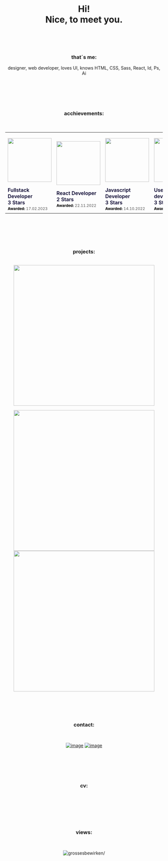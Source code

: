 <!--<h4 align0"center">$${\color{aqua}Hi,\space i\space am\space Martin}$$</h4>-->


<br>
<h1 align="center" class="red" >Hi! <br> Nice, to meet you.<br><br></h1>
<br>


<h3 align="center">that´s me:</h3>
<p align="center">designer, web developer, loves UI, knows HTML, CSS, Sass, React, Id, Ps, Ai</p>

 

<br>
<h1></h1>
<br>
  
  

<h3 align="center">acchievements:</h3>
<br>



<table align="center">
  <tr>
    <td>
      <p class="badgr-badge" style="font-family: Helvetica, Roboto, &quot;Segoe UI&quot;, Calibri, sans-serif;">
        <a href="https://api.eu.badgr.io/public/assertions/HOhu9pNDTnuVR49nUo5Ymg?identity__email=grossesbewirken%40gmail.com"><img width="140px" height="140px"  src="https://api.eu.badgr.io/public/assertions/HOhu9pNDTnuVR49nUo5Ymg/image">
        </a>
      <p class="badgr-badge-name" style="hyphens: auto; overflow-wrap: break-word; word-wrap: break-word; margin: 0; font-size: 16px; font-weight: 600; font-style: normal; font-stretch: normal; line-height: 1.25; letter-spacing: normal; text-align: left; color: #05012c;">Fullstack Developer<br> 3 Stars </p>
      <p class="badgr-badge-date" style="margin: 0; font-size: 12px; font-style: normal; font-stretch: normal; line-height: 1.67; letter-spacing: normal; text-align: left; color: #555555;"><strong style="font-size: 12px; font-weight: bold; font-style: normal; font-stretch: normal; line-height: 1.67; letter-spacing: normal; text-align: left; color: #000;">Awarded: </strong>17.02.2023</p>
<!--
<p class="badgr-badge-recipient" style="margin: 0; font-size: 12px; font-style: normal; font-stretch: normal; line-height: 1.67; letter-spacing: normal; text-align: left; color: #555555;"><strong style="font-size: 12px; font-weight: bold; font-style: normal; font-stretch: normal; line-height: 1.67; letter-spacing: normal; text-align: left; color: #000;">Awarded To: </strong><span style="display: block;"> Martin Groß</span></p><p style="margin: 16px 0; padding: 0;"><a class="badgr-badge-verify" target="_blank" href="https://badgecheck.io?url=https%3A%2F%2Fapi.eu.badgr.io%2Fpublic%2Fassertions%2FHOhu9pNDTnuVR49nUo5Ymg%3Fidentity__email%3Dgrossesbewirken%2540gmail.com&amp;identity__email=grossesbewirken%40gmail.com" style="box-sizing: content-box; display: flex; align-items: center; justify-content: center; margin: 0; font-size:14px; font-weight: bold; width: 48px; height: 16px; border-radius: 4px; border: solid 1px black; text-decoration: none; padding: 6px 16px; margin: 16px 0; color: black;">VERIFY</a>
</p><script async="async" src="https://eu.badgr.com/assets/widgets.bundle.js"></script></p>
-->
    </td>
    <td>
      <p class="badgr-badge" style="font-family: Helvetica, Roboto, &quot;Segoe UI&quot;, Calibri, sans-serif;"><a href="https://api.eu.badgr.io/public/assertions/0cyVX1jnSN6thK7jwh3mJQ?identity__email=grossesbewirken%40gmail.com"><img width="140px" height="140px"  src="https://api.eu.badgr.io/public/assertions/0cyVX1jnSN6thK7jwh3mJQ/image"></a><p class="badgr-badge-name" style="hyphens: auto; overflow-wrap: break-word; word-wrap: break-word; margin: 0; font-size: 16px; font-weight: 600; font-style: normal; font-stretch: normal; line-height: 1.25; letter-spacing: normal; text-align: left; color: #05012c;">React Developer<br> 2 Stars </p>
      <p class="badgr-badge-date" style="margin: 0; font-size: 12px; font-style: normal; font-stretch: normal; line-height: 1.67; letter-spacing: normal; text-align: left; color: #555555;"><strong style="font-size: 12px; font-weight: bold; font-style: normal; font-stretch: normal; line-height: 1.67; letter-spacing: normal; text-align: left; color: #000;">Awarded: </strong>22.11.2022</p>
<!--
<p class="badgr-badge-recipient" style="margin: 0; font-size: 12px; font-style: normal; font-stretch: normal; line-height: 1.67; letter-spacing: normal; text-align: left; color: #555555;"><strong style="font-size: 12px; font-weight: bold; font-style: normal; font-stretch: normal; line-height: 1.67; letter-spacing: normal; text-align: left; color: #000;">Awarded To: </strong><span style="display: block;"> Martin Groß</span></p><p style="margin: 16px 0; padding: 0;"><a class="badgr-badge-verify" target="_blank" href="https://badgecheck.io?url=https%3A%2F%2Fapi.eu.badgr.io%2Fpublic%2Fassertions%2F0cyVX1jnSN6thK7jwh3mJQ%3Fidentity__email%3Dgrossesbewirken%2540gmail.com&amp;identity__email=grossesbewirken%40gmail.com" style="box-sizing: content-box; display: flex; align-items: center; justify-content: center; margin: 0; font-size:14px; font-weight: bold; width: 48px; height: 16px; border-radius: 4px; border: solid 1px black; text-decoration: none; padding: 6px 16px; margin: 16px 0; color: black;">VERIFY</a></p><script async="async" src="https://eu.badgr.com/assets/widgets.bundle.js"></script></p>
-->
    </td>
    <td>
      <p class="badgr-badge" style="font-family: Helvetica, Roboto, &quot;Segoe UI&quot;, Calibri, sans-serif;"><a href="https://api.eu.badgr.io/public/assertions/tSVzAV4ZTvCkQr6PuxQb1w?identity__email=grossesbewirken%40gmail.com"><img width="140px" height="140px"  src="https://api.eu.badgr.io/public/assertions/tSVzAV4ZTvCkQr6PuxQb1w/image"></a><p class="badgr-badge-name" style="hyphens: auto; overflow-wrap: break-word; word-wrap: break-word; margin: 0; font-size: 16px; font-weight: 600; font-style: normal; font-stretch: normal; line-height: 1.25; letter-spacing: normal; text-align: left; color: #05012c;">Javascript Developer<br> 3 Stars </p>
      <p class="badgr-badge-date" style="margin: 0; font-size: 12px; font-style: normal; font-stretch: normal; line-height: 1.67; letter-spacing: normal; text-align: left; color: #555555;"><strong style="font-size: 12px; font-weight: bold; font-style: normal; font-stretch: normal; line-height: 1.67; letter-spacing: normal; text-align: left; color: #000;">Awarded: </strong>14.10.2022</p>
<!--
<p class="badgr-badge-recipient" style="margin: 0; font-size: 12px; font-style: normal; font-stretch: normal; line-height: 1.67; letter-spacing: normal; text-align: left; color: #555555;"><strong style="font-size: 12px; font-weight: bold; font-style: normal; font-stretch: normal; line-height: 1.67; letter-spacing: normal; text-align: left; color: #000;">Awarded To: </strong><span style="display: block;"> Martin Groß</span></p><p style="margin: 16px 0; padding: 0;"><a class="badgr-badge-verify" target="_blank" href="https://badgecheck.io?url=https%3A%2F%2Fapi.eu.badgr.io%2Fpublic%2Fassertions%2FtSVzAV4ZTvCkQr6PuxQb1w%3Fidentity__email%3Dgrossesbewirken%2540gmail.com&amp;identity__email=grossesbewirken%40gmail.com" style="box-sizing: content-box; display: flex; align-items: center; justify-content: center; margin: 0; font-size:14px; font-weight: bold; width: 48px; height: 16px; border-radius: 4px; border: solid 1px black; text-decoration: none; padding: 6px 16px; margin: 16px 0; color: black;">VERIFY</a></p><script async="async" src="https://eu.badgr.com/assets/widgets.bundle.js"></script></p>
-->
    </td>
    <td>
      <p class="badgr-badge" style="font-family: Helvetica, Roboto, &quot;Segoe UI&quot;, Calibri, sans-serif;"><a href="https://api.eu.badgr.io/public/assertions/LgXgN-ryQT-dBDAEO8nFUQ?identity__email=grossesbewirken%40gmail.com"><img width="140px" height="140px" src="https://api.eu.badgr.io/public/assertions/LgXgN-ryQT-dBDAEO8nFUQ/image"></a><p class="badgr-badge-name" style="hyphens: auto; overflow-wrap: break-word; word-wrap: break-word; margin: 0; font-size: 16px; font-weight: 600; font-style: normal; font-stretch: normal; line-height: 1.25; letter-spacing: normal; text-align: left; color: #05012c;">User Interface developer<br> 3 Stars </p>
      <p class="badgr-badge-date" style="margin: 0; font-size: 12px; font-style: normal; font-stretch: normal; line-height: 1.67; letter-spacing: normal; text-align: left; color: #555555;"><strong style="font-size: 12px; font-weight: bold; font-style: normal; font-stretch: normal; line-height: 1.67; letter-spacing: normal; text-align: left; color: #000;">Awarded: </strong>14.10.2022</p>
<!-- 
<p class="badgr-badge-recipient" style="margin: 0; font-size: 12px; font-style: normal; font-stretch: normal; line-height: 1.67; letter-spacing: normal; text-align: left; color: #555555;"><strong style="font-size: 12px; font-weight: bold; font-style: normal; font-stretch: normal; line-height: 1.67; letter-spacing: normal; text-align: left; color: #000;">Awarded To: </strong><span style="display: block;"> Martin Groß</span></p><p style="margin: 16px 0; padding: 0;"><a class="badgr-badge-verify" target="_blank" href="https://badgecheck.io?url=https%3A%2F%2Fapi.eu.badgr.io%2Fpublic%2Fassertions%2FLgXgN-ryQT-dBDAEO8nFUQ%3Fidentity__email%3Dgrossesbewirken%2540gmail.com&amp;identity__email=grossesbewirken%40gmail.com" style="box-sizing: content-box; display: flex; align-items: center; justify-content: center; margin: 0; font-size:14px; font-weight: bold; width: 48px; height: 16px; border-radius: 4px; border: solid 1px black; text-decoration: none; padding: 6px 16px; margin: 16px 0; color: black;">VERIFY</a></p><script async="async" src="https://eu.badgr.com/assets/widgets.bundle.js"></script></p>
-->
    </td>
  </tr>
</table>


<br>
<h1></h1>
<br>




<h3 align="center">projects:</h3>
<br>

<div align="center">
  <img src="https://user-images.githubusercontent.com/101559030/226302004-a5c09a50-1edd-4c7d-8d23-36965d9c4838.JPG" width="450">
  <p ></p>
</div>

<div align="center">
  <img src="https://user-images.githubusercontent.com/101559030/226303102-0ed0e899-12e6-4191-ae52-a06993edb819.JPG" width="450">
</div>

<div align="center">
  <img src="https://user-images.githubusercontent.com/101559030/226303248-c4b1cc0f-4a6a-4cef-8808-c3ea7aa3fd30.JPG" width="450">
</div>



<br>
<h1></h1>
<br>

<h3 align="center">contact:</h3>
<br>
<div align="center">

[![image](https://img.shields.io/badge/linkedin-0A66C2?style=for-the-badge&logo=linkedin&logoColor=white)](https://www.linkedin.com/in/martin-groß-003146255/)
[![image](https://img.shields.io/badge/xing-%23006567.svg?style=for-the-badge&logo=xing&logoColor=white)](https://www.xing.com/profile/Martin_Gross14/cv)

</div>




<br>
<h1></h1>
<br>




<h3 align="center">cv:</h3>
<br>



<br>
<h1></h1>
<br>



<h3 align="center">views:</h3>
<br>
<div align="center">
  <p> <img src=https://komarev.com/ghpvc/?username=grossesbewirken alt=grossesbewirken/> </p>
</div>


